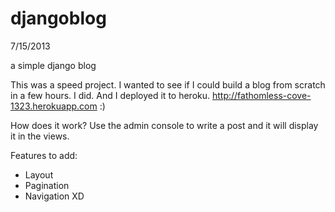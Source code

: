 djangoblog
==========
7/15/2013

a simple django blog

This was a speed project. I wanted to see if I could build a blog from scratch in a few hours. I did. And I deployed it to heroku. http://fathomless-cove-1323.herokuapp.com :)

How does it work? Use the admin console to write a post and it will display it in the views.

Features to add: 
- Layout
- Pagination
- Navigation XD

